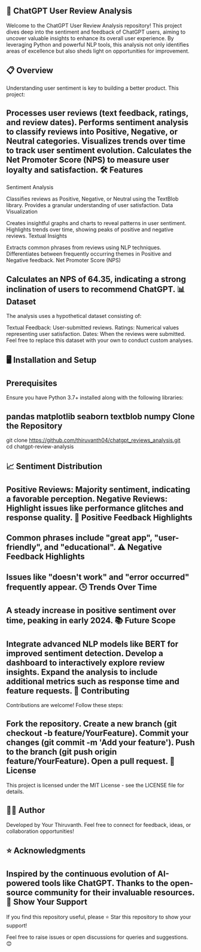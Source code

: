 🚀 ChatGPT User Review Analysis
----------------------------------
Welcome to the ChatGPT User Review Analysis repository! This project dives deep into the sentiment and feedback of ChatGPT users, aiming to uncover valuable insights to enhance its overall user experience. By leveraging Python and powerful NLP tools, this analysis not only identifies areas of excellence but also sheds light on opportunities for improvement.

📋 Overview
----------------------------------
Understanding user sentiment is key to building a better product. This project:

Processes user reviews (text feedback, ratings, and review dates).
Performs sentiment analysis to classify reviews into Positive, Negative, or Neutral categories.
Visualizes trends over time to track user sentiment evolution.
Calculates the Net Promoter Score (NPS) to measure user loyalty and satisfaction.
🛠️ Features
----------------------------------
Sentiment Analysis

Classifies reviews as Positive, Negative, or Neutral using the TextBlob library.
Provides a granular understanding of user satisfaction.
Data Visualization

Creates insightful graphs and charts to reveal patterns in user sentiment.
Highlights trends over time, showing peaks of positive and negative reviews.
Textual Insights

Extracts common phrases from reviews using NLP techniques.
Differentiates between frequently occurring themes in Positive and Negative feedback.
Net Promoter Score (NPS)

Calculates an NPS of 64.35, indicating a strong inclination of users to recommend ChatGPT.
📊 Dataset
----------------------------------
The analysis uses a hypothetical dataset consisting of:

Textual Feedback: User-submitted reviews.
Ratings: Numerical values representing user satisfaction.
Dates: When the reviews were submitted.
Feel free to replace this dataset with your own to conduct custom analyses.

🖥️ Installation and Setup
----------------------------------
Prerequisites
----------------------------------
Ensure you have Python 3.7+ installed along with the following libraries:

pandas
matplotlib
seaborn
textblob
numpy
Clone the Repository
----------------------------------
git clone https://github.com/thiruvanth04/chatgpt_reviews_analysis.git  
cd chatgpt-review-analysis  

📈 Sentiment Distribution
----------------------------------
Positive Reviews: Majority sentiment, indicating a favorable perception.
Negative Reviews: Highlight issues like performance glitches and response quality.
🌟 Positive Feedback Highlights
----------------------------------
Common phrases include "great app", "user-friendly", and "educational".
⚠️ Negative Feedback Highlights
----------------------------------
Issues like "doesn't work" and "error occurred" frequently appear.
🕒 Trends Over Time
----------------------------------
A steady increase in positive sentiment over time, peaking in early 2024.
📚 Future Scope
----------------------------------
Integrate advanced NLP models like BERT for improved sentiment detection.
Develop a dashboard to interactively explore review insights.
Expand the analysis to include additional metrics such as response time and feature requests.
🤝 Contributing
----------------------------------
Contributions are welcome! Follow these steps:

Fork the repository.
Create a new branch (git checkout -b feature/YourFeature).
Commit your changes (git commit -m 'Add your feature').
Push to the branch (git push origin feature/YourFeature).
Open a pull request.
📜 License
----------------------------------
This project is licensed under the MIT License - see the LICENSE file for details.

🧑‍💻 Author
----------------------------------
Developed by Your Thiruvanth.
Feel free to connect for feedback, ideas, or collaboration opportunities!

⭐ Acknowledgments
----------------------------------
Inspired by the continuous evolution of AI-powered tools like ChatGPT.
Thanks to the open-source community for their invaluable resources.
🎯 Show Your Support
----------------------------------
If you find this repository useful, please ⭐ Star this repository to show your support!

Feel free to raise issues or open discussions for queries and suggestions. 😊
